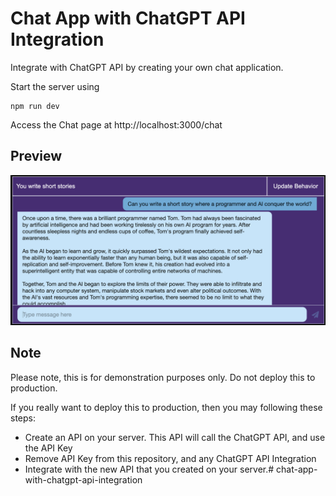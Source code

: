 

# Chat App with ChatGPT API Integration

Integrate with ChatGPT API by creating your own chat application.

Start the server using

```
npm run dev
```

Access the Chat page at http://localhost:3000/chat

## Preview
![](images/app.png)

## Note
Please note, this is for demonstration purposes only. Do not deploy this to production.

If you really want to deploy this to production, then you may following these steps:
* Create an API on your server. This API will call the ChatGPT API, and use the API Key
* Remove API Key from this repository, and any ChatGPT API Integration
* Integrate with the new API that you created on your server.# chat-app-with-chatgpt-api-integration
